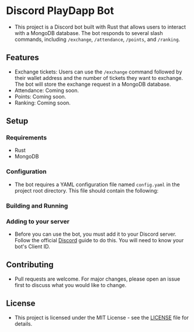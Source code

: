 # Discord PlayDapp Bot
- This project is a Discord bot built with Rust that allows users to interact with a MongoDB database. The bot responds to several slash commands, including `/exchange`, `/attendance`, `/points`, and `/ranking`.

## Features
- Exchange tickets: Users can use the `/exchange` command followed by their wallet address and the number of tickets they want to exchange. The bot will store the exchange request in a MongoDB database.
- Attendance: Coming soon.
- Points: Coming soon.
- Ranking: Coming soon.
## Setup
### Requirements
- Rust
- MongoDB
### Configuration
- The bot requires a YAML configuration file named `config.yaml` in the project root directory. This file should contain the following:
### Building and Running
### Adding to your server
- Before you can use the bot, you must add it to your Discord server. Follow the official [Discord](https://discord.com/developers/docs/topics/oauth2#bots) guide to do this. You will need to know your bot's Client ID.

## Contributing
- Pull requests are welcome. For major changes, please open an issue first to discuss what you would like to change.

## License
- This project is licensed under the MIT License - see the [LICENSE](https://mit-license.org/) file for details.